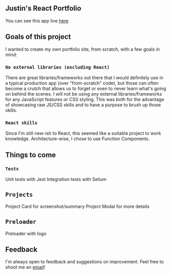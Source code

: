 ## Justin's React Portfolio

You can see this app live [here](https://justinpeyatt.netlify.app/)

## Goals of this project

I wanted to create my own portfolio site, from scratch, with a few goals in mind:
### `No external libraries (excluding React)`
There are great libraries/frameworks out there that I would definitely use in a typical production app (over "from-scratch" code), but those can often become a crutch that allows us to forget or even to never learn what's going on behind the scenes. 
I will not be using any external libraries/frameworks for any JavaScript features or CSS styling. This was both for the advantage of showcasing raw JS/CSS skills and to have a purpose to brush up those skills. 
### `React skills`
Since I'm still new-ish to React, this seemed like a suitable project to work knowledge.  Architecture-wise, I chose to use Function Components. 

## Things to come
### `Tests`
Unit tests with Jest
Integration tests with Selium

## `Projects`
Project Card for screenshot/summary
Project Modal for more details

## `Preloader`
Preloader with logo

## Feedback

I'm always open to feedback and suggestions on improvement. Feel free to shoot me an [email](mailto:justinpeyatt@gmail.com)!

